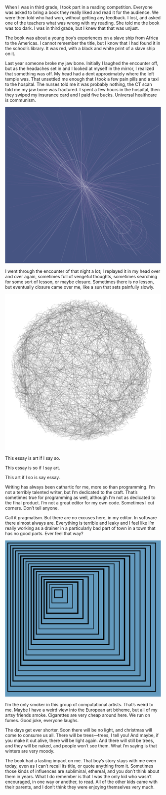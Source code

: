 When I was in third grade, I took part in a reading competition. Everyone was
asked to bring a book they really liked and read it for the audience. We were
then told who had won, without getting any feedback. I lost, and asked one of
the teachers what was wrong with my reading. She told me the book was
too dark. I was in third grade, but I knew that that was unjust.

The book was about a young boy’s experiences on a slave ship from Africa to the
Americas. I cannot remember the title, but I know that I had found it in the
school’s library. It was red, with a black and white print of a slave ship on
it.

Last year someone broke my jaw bone. Initially I laughed the encounter off, but
as the headaches set in and I looked at myself in the mirror, I realized that
something was off. My head had a dent approximately where the left temple was.
That unsettled me enough that I took a few pain pills and a taxi to the
hospital. The nurses told me it was probably nothing, the CT scan told me my
jaw bone was fractured. I spent a few hours in the hospital, then they swiped
my insurance card and I paid five bucks. Universal healthcare is communism.

![](/assets/sun.png)

I went through the encounter of that night a lot; I replayed it in my head
over and over again, sometimes full of vengeful thoughts, sometimes searching
for some sort of lesson, or maybe closure. Sometimes there is no lesson, but
eventually closure came over me, like a sun that sets painfully slowly.

![](/assets/moon.png)

This essay is art if I say so.

This essay is so if I say art.

This art if I so is say essay.

Writing has always been cathartic for me, more so than programming. I’m not a
terribly talented writer, but I’m dedicated to the craft. That’s sometimes true
for programming as well, although I’m not as dedicated to the final product.
I’m not a great editor for my own code. Sometimes I cut corners. Don’t tell
anyone.

Call it pragmatism. But there are no excuses here, in my editor. In software
there almost always are. Everything is terrible and leaky and I feel like I’m
really working as a drainer in a particularly bad part of town in a town that
has no good parts. Ever feel that way?

![](/assets/earth.png)

I’m the only smoker in this group of computational artists. That’s weird to me.
Maybe I have a weird view into the European art bòheme, but all of my artsy
friends smoke. Cigarettes are very cheap around here. We run on fumes. Good
joke, everyone laughs.

The days get ever shorter. Soon there will be no light, and christmas will
come to consume us all. There will be trees—trees, I tell you! And maybe, if
you make it out alive, there will be light again. And there will still be
trees, and they will be naked, and people won’t see them. What I’m saying is
that winters are very moody.

The book had a lasting impact on me. That boy’s story stays with me even today,
even as I can’t recall its title, or quote anything from it. Sometimes those
kinds of influences are subliminal, ethereal, and you don’t think about them in
years. What I do remember is that I was the only kid who wasn’t encouraged, in
one way or another, to read. All of the other kids came with their parents, and
I don’t think they were enjoying themselves very much.
